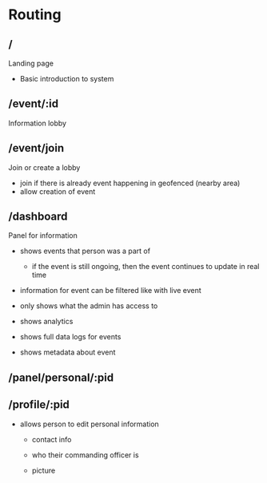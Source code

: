 # Routing

## /

Landing page

- Basic introduction to system

## /event/:id

Information lobby

## /event/join

Join or create a lobby

- join if there is already event happening in geofenced (nearby area)
- allow creation of event

## /dashboard

Panel for information

- shows events that person was a part of

  - if the event is still ongoing, then the event continues to update in real time

- information for event can be filtered like with live event

- only shows what the admin has access to

- shows analytics

- shows full data logs for events

- shows metadata about event

## /panel/personal/:pid



## /profile/:pid

- allows person to edit personal information

  - contact info

  - who their commanding officer is

  - picture

